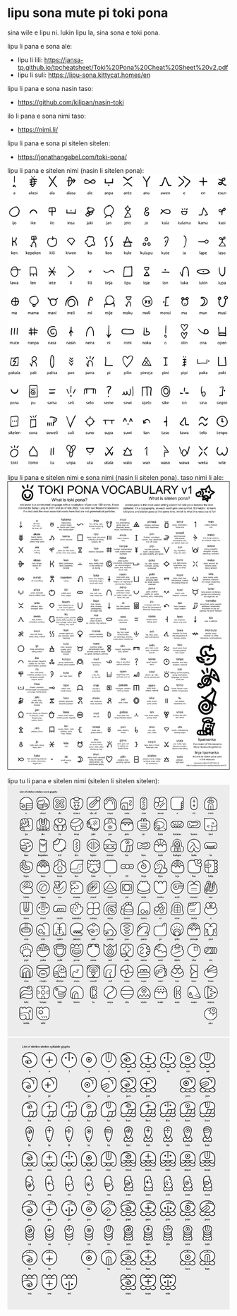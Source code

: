 # lipu sona mute pi toki pona
sina wile e lipu ni. lukin lipu la, sina sona e toki pona.

lipu li pana e sona ale:
- lipu li lili: <https://jansa-tp.github.io/tpcheatsheet/Toki%20Pona%20Cheat%20Sheet%20v2.pdf>
- lipu li suli: <https://lipu-sona.kittycat.homes/en>

lipu li pana e sona nasin taso:
- <https://github.com/kilipan/nasin-toki>

ilo li pana e sona nimi taso:
- <https://nimi.li/>

lipu li pana e sona pi sitelen sitelen:
- <https://jonathangabel.com/toki-pona/>

lipu li pana e sitelen nimi (nasin li sitelen pona):
![lipu li pana e sitelen nimi (nasin li sitelen pona)](/nimi-ale-sitelen-pona.png)

lipu li pana e sitelen nimi e sona nimi (nasin li sitelen pona). taso nimi li ale:
![lipu li pana e sitelen nimi e sona nimi (nasin li sitelen pona). taso nimi li ale](/sona-nimi-sitelen-pona.png)

lipu tu li pana e sitelen nimi (sitelen li sitelen sitelen):
![lipu nanpa wan li pana e sitelen nimi (sitelen li sitelen sitelen)](/nimi-sitelen-sitelen.png)
![lipu nanpa tu li pana e sitelen pi nimi kalama (sitelen li sitelen sitelen)](/kalama-sitelen-sitelen.png)
